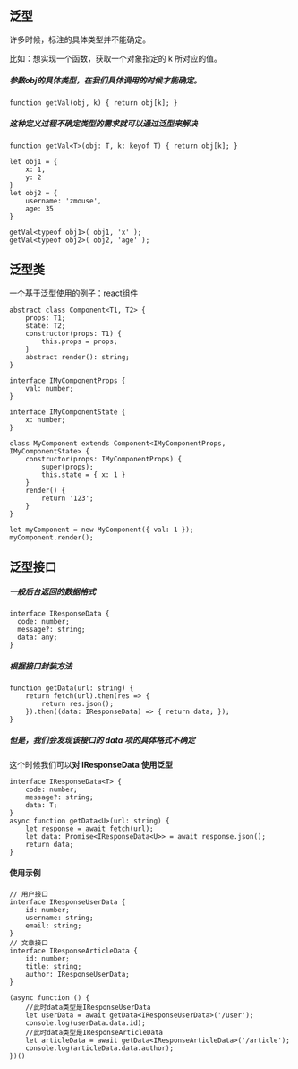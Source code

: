 ## **泛型**

许多时候，标注的具体类型并不能确定。

比如：想实现一个函数，获取一个对象指定的 k 所对应的值。

##### 参数obj的具体类型，在我们具体调用的时候才能确定。

```tsx
function getVal(obj, k) { return obj[k]; }
```
##### 这种定义过程不确定类型的需求就可以通过泛型来解决

```tsx
function getVal<T>(obj: T, k: keyof T) { return obj[k]; }

let obj1 = {
    x: 1,
    y: 2
}
let obj2 = {
    username: 'zmouse',
    age: 35
}

getVal<typeof obj1>( obj1, 'x' );
getVal<typeof obj2>( obj2, 'age' );
```

## 泛型类

一个基于泛型使用的例子：react组件

```tsx
abstract class Component<T1, T2> {
    props: T1;
    state: T2;
    constructor(props: T1) {
        this.props = props;
    }
    abstract render(): string;
}

interface IMyComponentProps {
    val: number;
}

interface IMyComponentState {
    x: number;
}

class MyComponent extends Component<IMyComponentProps, IMyComponentState> {
    constructor(props: IMyComponentProps) {
        super(props);
        this.state = { x: 1 }
    }
    render() {
        return '123';
    }
}

let myComponent = new MyComponent({ val: 1 });
myComponent.render();
```

## 泛型接口

##### 一般后台返回的数据格式

```
interface IResponseData {
  code: number; 
  message?: string; 
  data: any; 
}
```

##### 根据接口封装方法

```tsx
function getData(url: string) {
    return fetch(url).then(res => {
        return res.json();
    }).then((data: IResponseData) => { return data; });
}
```

##### 但是，我们会发现该接口的 data 项的具体格式不确定

这个时候我们可以**对 IResponseData 使用泛型**

```tsx
interface IResponseData<T> {
    code: number;
    message?: string;
    data: T;
}
async function getData<U>(url: string) {
    let response = await fetch(url);
    let data: Promise<IResponseData<U>> = await response.json();
    return data;
}
```

#### 使用示例

```tsx
// 用户接口
interface IResponseUserData {
    id: number;
    username: string;
    email: string;
}
// 文章接口
interface IResponseArticleData {
    id: number;
    title: string;
    author: IResponseUserData;
}

(async function () {
    //此时data类型是IResponseUserData
    let userData = await getData<IResponseUserData>('/user');
    console.log(userData.data.id);
    //此时data类型是IResponseArticleData
    let articleData = await getData<IResponseArticleData>('/article');
    console.log(articleData.data.author);
})()
```